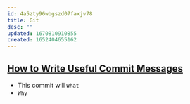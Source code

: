 ```yaml
---
id: 4a5zty96wbgszd07faxjv78
title: Git
desc: ""
updated: 1670810910855
created: 1652404655162
---
```


## [How to Write Useful Commit Messages](https://dev.to/jacobherrington/how-to-write-useful-commit-messages-my-commit-message-template-20n9)

- This commit will `What`
- `Why`
